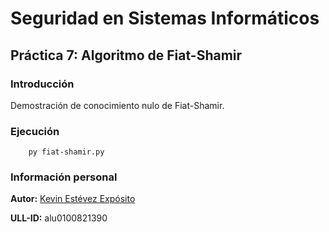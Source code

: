 # Seguridad en Sistemas Informáticos

## Práctica 7: Algoritmo de Fiat-Shamir

### Introducción

Demostración de conocimiento nulo de Fiat-Shamir.

### Ejecución

~~~
    py fiat-shamir.py
~~~

### Información personal

**Autor:** [Kevin Estévez Expósito](https://alu0100821390.github.io/)

**ULL-ID:** alu0100821390
